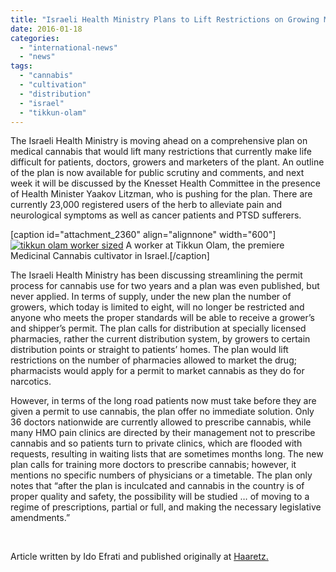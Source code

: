 ```yaml
---
title: "Israeli Health Ministry Plans to Lift Restrictions on Growing Medical Cannabis"
date: 2016-01-18
categories: 
  - "international-news"
  - "news"
tags: 
  - "cannabis"
  - "cultivation"
  - "distribution"
  - "israel"
  - "tikkun-olam"
---
```


The Israeli Health Ministry is moving ahead on a comprehensive plan on medical cannabis that would lift many restrictions that currently make life difficult for patients, doctors, growers and marketers of the plant. An outline of the plan is now available for public scrutiny and comments, and next week it will be discussed by the Knesset Health Committee in the presence of Health Minister Yaakov Litzman, who is pushing for the plan. There are currently 23,000 registered users of the herb to alleviate pain and neurological symptoms as well as cancer patients and PTSD sufferers.

\[caption id="attachment\_2360" align="alignnone" width="600"\][![tikkun olam worker sized](http://mcawarenessnz.org/wp-content/uploads/2016/01/tikkun-olam-worker-sized.jpg)](http://mcawarenessnz.org/wp-content/uploads/2016/01/tikkun-olam-worker-sized.jpg) A worker at Tikkun Olam, the premiere Medicinal Cannabis cultivator in Israel.\[/caption\]

The Israeli Health Ministry has been discussing streamlining the permit process for cannabis use for two years and a plan was even published, but never applied. In terms of supply, under the new plan the number of growers, which today is limited to eight, will no longer be restricted and anyone who meets the proper standards will be able to receive a grower’s and shipper’s permit. The plan calls for distribution at specially licensed pharmacies, rather the current distribution system, by growers to certain distribution points or straight to patients’ homes. The plan would lift restrictions on the number of pharmacies allowed to market the drug; pharmacists would apply for a permit to market cannabis as they do for narcotics.

However, in terms of the long road patients now must take before they are given a permit to use cannabis, the plan offer no immediate solution. Only 36 doctors nationwide are currently allowed to prescribe cannabis, while many HMO pain clinics are directed by their management not to prescribe cannabis and so patients turn to private clinics, which are flooded with requests, resulting in waiting lists that are sometimes months long. The new plan calls for training more doctors to prescribe cannabis; however, it mentions no specific numbers of physicians or a timetable. The plan only notes that “after the plan is inculcated and cannabis in the country is of proper quality and safety, the possibility will be studied … of moving to a regime of prescriptions, partial or full, and making the necessary legislative amendments.”

 

Article written by Ido Efrati and published originally at [Haaretz.](http://www.haaretz.com/israel-news/.premium-1.697168)
